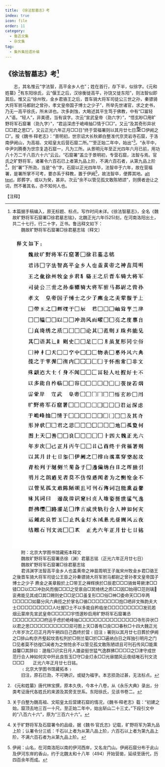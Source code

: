 ```yaml
---
title: 《徐法智墓志》考
index: true
icon: file
order: 11
category:
  - 鲁迅文集
  - 杂文集
tag:  
  - 集外集拾遗补编
---
```


## 《徐法智墓志》考[^①]

　　志，其名惟云“字法智，高平金乡人也”；姓在首行，存下半，似徐字。《元和姓纂》[^②]有东阳徐氏，云“偃王之后，汉徐衡徙高平，孙饶又徙东阳”，则法智似即其后。惟又云“徐州牧，金乡君骆王之后，晋车骑大将军司徒公三世之孙，秦骠骑大将军驸马都尉之曾孙，孝文皇帝国子博士之少子”，所举先世诸官，求之史书，乃无一高平徐氏，所未详也。次多剥蚀，大略述其平生笃于佛教，中有“□冨轻人”语。“轻人”，非美德，当有误字。次云“宣武皇帝（泐六字）”，“悟玄眇□用旷野将军石窟署（泐九字）”，“君运深虑于峗峰抽□情于□□”。又云“及其奇形异状□□君之思□”。又云正光六年正月□□日“终于营福署则以其月廿七日![alt text](010.gif)□伊阙之□”。按《魏书·释老志》：“景明初，世宗诏大长秋卿白整准代京灵岩寺石窟，于洛南伊阙山，为高祖、文昭皇太后营石窟二所。”“至正始二年中，始出”[^③]。“永平中，中尹刘腾奏为世宗复造石窟一，凡为三所。从景明元年至正光四年六月已前，用功八十万二千八百六十六”云云。“石窟署”盖立于景明初，专营石窟，法智与焉。官氏之旷野将军，诸署令六百石已上者第九品上阶，不满六百石者，从第九品上阶[^④]，则“署”下所泐，当是“令”字。石窟以正光四年毕，法智卒于六年，故在营福署，是署所掌不可考，要亦系于释教，置于伊阙[^⑤]，故法智卒，便葬其地。[alt text](010.gif)，即葬字，或以为癸，甚非。次云“余不以管见孤文敢陈陋颂”，则撰者逊让之词，然不著其名，亦不知何人也。

【注释】

[^①]:本篇据手稿编入，原无标题、标点。写作时间未详。《徐法智墓志》，全名《魏故旷野将军石窟署□徐君墓志铭》，北魏正光六年(525)刻，在河南洛阳出土，共二十七行，行二十字，正书。鲁迅释文如下：  
    　　魏故旷野将军石窟署□徐君墓志铭〔释文〕  
    　　![alt text](file_01.jpg)  
    　　附：北京大学图书馆藏拓本释文  
    　　魏故旷野将军石窟署丞徐（渊）君墓志铭（正光六年正月廿七日）  
    　　魏故旷野将军石窟署□徐君墓志铭  
    　　君讳渊字法智高平金乡人也盖黄帝之神苗周明王子胤宋州牧金乡君□骆王之後晋车骑大将军司徒公王臣之孙秦骠骑大将军驸马都尉之曾孙孝文皇帝国子博士之少子 麃金之美章毅於上□带王之禅辉焕於□辰君□□□骑耸萼厥津□□错□□以□□冲劲风而俄□□□之受禀自□冥绮绣之质□□因□始得□范则璃衮弗能见其成□其□赐则史□□足□□虽复形□□俗□神□委命天□□卒两□□□□□如纂分风六典揽之於掌名□循□□□□□□□□抱□哂非文殊韵夫大士□□□□□□□□□人吐握□士不以多能自矜临坐□□□□□□□□□发玑若烟云蒙岸先宣武皇帝□□□□□宇悟邃眇启用旷野将军石窟署丞□□□□□□□□府运乎虑於峗峰抽□□□□□□□□□□□□□□□寺形异状□以君之思□□□□□□□□□□双可图上天□善有□良□□春秋□十四大魏正光六年岁次乙巳正月丙午朔四日己酉终於营﹙旧注﹚署则以其月廿七日葬於伊阙之□排山构京齐壑起坟青松列於□侧兰菊□於□□遍纳白日之晖独引明月之门□见者莫不彷徨□闻者为之恻怆余不以管见孤文敢陈陋颂且可刊石传风□能熏益馨□其辞曰：邈哉□识实日月人雄姿挺世猛气逸群拂□□□□之□津守成世范行合人神如何灾中歼此良哲玉□守□金灯永□□光昼闇风云夜结唯石刊文流□□□　　正光六年正月廿七日铭。  
    　　﹙北京大学图书馆藏拓本﹚  
    　　旧注，原石巳泐，不可确识，或疑为福字。本志损泐过甚，无法标点。

[^②]:《元和姓纂》唐代林宝撰，原本久佚，今本十八卷，从《永乐大典》录出，分类考证唐代各姓氏的来源及其旁支世系。东阳徐氏，见该书卷二。

[^③]:关于白整为魏高祖、文昭皇太后营建石窟的情况，《魏书·释老志》载：“初建之始，窟顶去地三百一十尺。至正始二年中，始出斩山二十三丈。”下段引文中的“八百六十六”，原为“三百六十六”。

[^④]:关于旷野将军及石窟署令的品级，据《魏书·官氏志》记载，旷野将军为第九品上阶；认署令分三纸：千石以上者为从第八品上阶，六百石以上者为第九品上阶，不满六百石者为从第九品上阶。

[^⑤]:伊阙：山名，在河南洛阳以南的伊河西岸，又名龙门山。伊阙石窟分布于此山及伊河东岸的香山，约于北魏太和十八年（494）开始营凿，延续至唐代，历四百余年而成。
